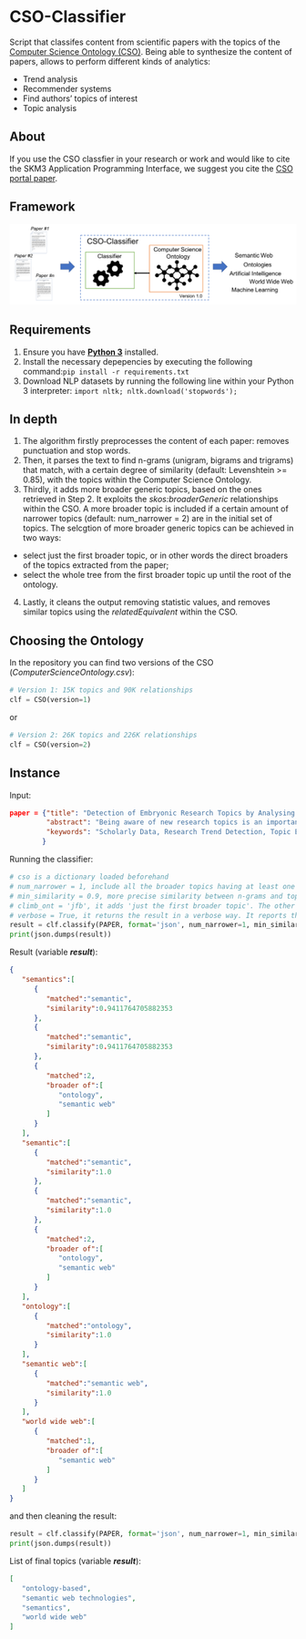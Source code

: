 # CSO-Classifier

Script that classifes content from scientific papers with the topics of the [Computer Science Ontology (CSO)](https://cso.kmi.open.ac.uk). Being able to synthesize the content of papers, allows to perform different kinds of analytics:
* Trend analysis
* Recommender systems
* Find authors’ topics of interest
* Topic analysis


## About

If you use the CSO classfier in your research or work and would like to cite the SKM3 Application Programming Interface, we suggest you cite the [CSO portal paper](http://skm.kmi.open.ac.uk/the-computer-science-ontology-a-large-scale-taxonomy-of-research-areas/).

## Framework
![Framework of CSO Classifier](/pics/framework.png "Framework of CSO Classifier")

## Requirements
1. Ensure you have [**Python 3**](https://www.python.org/downloads/) installed.
2. Install the necessary depepencies by executing the following command:```pip install -r requirements.txt```
3. Download NLP datasets by running the following line  within your Python 3 interpreter: ```import nltk; nltk.download('stopwords');```

## In depth
1. The algorithm firstly preprocesses the content of each paper: removes punctuation and stop words.
2. Then, it parses the text to find n-grams (unigram, bigrams and trigrams) that match, with a certain degree of similarity (default: Levenshtein >= 0.85), with the topics within the Computer Science Ontology.
3. Thirdly, it adds more broader generic topics, based on the ones retrieved in Step 2. It exploits the _skos:broaderGeneric_ relationships within the CSO. A more broader topic is included if a certain amount of narrower topics (default: num_narrower = 2) are in the initial set of topics. The selcgtion of more broader generic topics can be achieved in two ways:
  * select just the first broader topic, or in other words the direct broaders of the topics extracted from the paper;
  * select the whole tree from the first broader topic up until the root of the ontology.
4. Lastly, it cleans the output removing statistic values, and removes similar topics using the _relatedEquivalent_ within the CSO.

## Choosing the Ontology
In the repository you can find two versions of the CSO (_ComputerScienceOntology.csv_):

```python
# Version 1: 15K topics and 90K relationships
clf = CSO(version=1)
```
or
```python
# Version 2: 26K topics and 226K relationships
clf = CSO(version=2)
```


## Instance
Input:
```json
paper = {"title": "Detection of Embryonic Research Topics by Analysing Semantic Topic Networks",
         "abstract": "Being aware of new research topics is an important asset for anybody involved in the research environment, including researchers, academic publishers and institutional funding bodies. In recent years, the amount of scholarly data available on the web has increased steadily, allowing the development of several approaches for detecting emerging research topics and assessing their trends. However, current methods focus on the detection of topics which are already associated with a label or a substantial number of documents. In this paper, we address instead the issue of detecting embryonic topics, which do not possess these characteristics yet. We suggest that it is possible to forecast the emergence of novel research topics even at such early stage and demonstrate that the emergence of a new topic can be anticipated by analysing the dynamics of pre-existing topics. We present an approach to evaluate such dynamics and an experiment on a sample of 3 million research papers, which confirms our hypothesis. In particular, we found that the pace of collaboration in sub-graphs of topics that will give rise to novel topics is significantly higher than the one in the control group.",
         "keywords": "Scholarly Data, Research Trend Detection, Topic Emergence Detection, Topic Discovery, Semantic Web, Ontology"
        }
```

Running the classifier:
```python
# cso is a dictionary loaded beforehand
# num_narrower = 1, include all the broader topics having at least one narrower topic matched in the paper
# min_similarity = 0.9, more precise similarity between n-grams and topics has been requested
# climb_ont = 'jfb', it adds 'just the first broader topic'. The other option available is 'wt' as it adds the whole tree up until the root. 
# verbose = True, it returns the result in a verbose way. It reports the different statistics associated with matches.
result = clf.classify(PAPER, format='json', num_narrower=1, min_similarity=0.9, climb_ont='jfp', verbose=True)
print(json.dumps(result))
```
Result (variable **_result_**):
```json
{  
   "semantics":[  
      {  
         "matched":"semantic",
         "similarity":0.9411764705882353
      },
      {  
         "matched":"semantic",
         "similarity":0.9411764705882353
      },
      {  
         "matched":2,
         "broader of":[  
            "ontology",
            "semantic web"
         ]
      }
   ],
   "semantic":[  
      {  
         "matched":"semantic",
         "similarity":1.0
      },
      {  
         "matched":"semantic",
         "similarity":1.0
      },
      {  
         "matched":2,
         "broader of":[  
            "ontology",
            "semantic web"
         ]
      }
   ],
   "ontology":[  
      {  
         "matched":"ontology",
         "similarity":1.0
      }
   ],
   "semantic web":[  
      {  
         "matched":"semantic web",
         "similarity":1.0
      }
   ],
   "world wide web":[  
      {  
         "matched":1,
         "broader of":[  
            "semantic web"
         ]
      }
   ]
}
```

and then cleaning the result:
```python
result = clf.classify(PAPER, format='json', num_narrower=1, min_similarity=0.9, climb_ont='jfp', verbose=False)
print(json.dumps(result))
```

List of final topics (variable **_result_**):
```json
[  
   "ontology-based",
   "semantic web technologies",
   "semantics",
   "world wide web"
]
```
